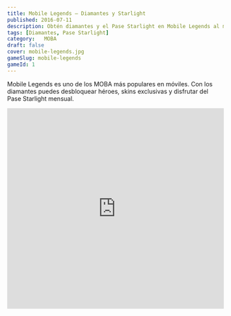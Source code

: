 ```yaml
---
title: Mobile Legends – Diamantes y Starlight
published: 2016-07-11
description: Obtén diamantes y el Pase Starlight en Mobile Legends al mejor precio.
tags: [Diamantes, Pase Starlight]
category: 	MOBA
draft: false
cover: mobile-legends.jpg
gameSlug: mobile-legends
gameId: 1  
---
```


Mobile Legends es uno de los MOBA más populares en móviles. Con los diamantes puedes desbloquear héroes, skins exclusivas y disfrutar del Pase Starlight mensual.

<iframe width="100%" height="468" src="https://www.youtube.com/embed/Ir1Ix1Nl6OA" title="Mobile Legends Trailer" frameborder="0" allowfullscreen></iframe>
